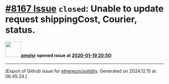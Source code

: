 # [\#8167 Issue](https://github.com/ethereum/solidity/issues/8167) `closed`: Unable to update request shippingCost, Courier, status.

#### <img src="https://avatars.githubusercontent.com/u/38129418?u=6b133f2f8895e7b88fe32f55f0b365aee76da09a&v=4" width="50">[amolsr](https://github.com/amolsr) opened issue at [2020-01-19 20:50](https://github.com/ethereum/solidity/issues/8167):






-------------------------------------------------------------------------------



[Export of Github issue for [ethereum/solidity](https://github.com/ethereum/solidity). Generated on 2024.12.15 at 06:45:24.]
